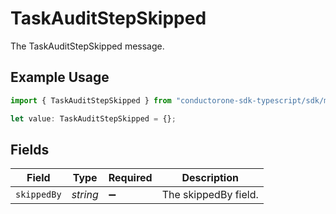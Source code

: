 # TaskAuditStepSkipped

The TaskAuditStepSkipped message.

## Example Usage

```typescript
import { TaskAuditStepSkipped } from "conductorone-sdk-typescript/sdk/models/shared";

let value: TaskAuditStepSkipped = {};
```

## Fields

| Field                | Type                 | Required             | Description          |
| -------------------- | -------------------- | -------------------- | -------------------- |
| `skippedBy`          | *string*             | :heavy_minus_sign:   | The skippedBy field. |